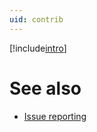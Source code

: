 ```yaml
---
uid: contrib
---
```

[!include[intro](../../contributing.md)]

# See also
* [Issue reporting](xref:newissue)